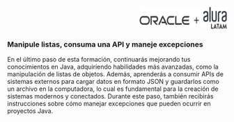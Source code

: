 <div align="end" >
  <img src="logo-alura-black.png" alt="logo-alura" width="200" height="50" />
</div>

### Manipule listas, consuma una API y maneje excepciones

En el último paso de esta formación, continuarás mejorando tus conocimientos en Java, 
adquiriendo habilidades más avanzadas, como la manipulación de listas de objetos. Además, 
aprenderás a consumir APIs de sistemas externos para cargar datos en formato JSON y guardarlos 
como un archivo en la computadora, lo cual es fundamental para la creación de sistemas modernos y conectados. 
Durante este paso, también recibirás instrucciones sobre cómo manejar excepciones que pueden ocurrir en proyectos Java.
